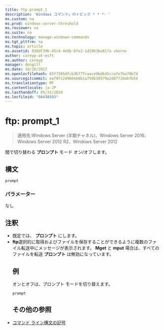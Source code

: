 ```yaml
---
title: ftp prompt_1
description: 'Windows コマンド」のトピック * * *- '
ms.custom: na
ms.prod: windows-server-threshold
ms.reviewer: na
ms.suite: na
ms.technology: manage-windows-commands
ms.tgt_pltfrm: na
ms.topic: article
ms.assetid: 930df39b-45c4-4e0b-bfe2-1d1963be817a vhorne
author: coreyp-at-msft
ms.author: coreyp
manager: dongill
ms.date: 10/16/2017
ms.openlocfilehash: 65f7505dfcb3677fcaace9bd645cca7e7ba70b7d
ms.sourcegitcommit: eaf071249b6eb6b1a758b38579a2d87710abfb54
ms.translationtype: MT
ms.contentlocale: ja-JP
ms.lasthandoff: 05/31/2019
ms.locfileid: "66438593"
---
```

# <a name="ftp-prompt1"></a>ftp: prompt_1

>適用先:Windows Server (半期チャネル)、Windows Server 2016、Windows Server 2012 R2、Windows Server 2012

間で切り替わる **プロンプト** モード オン/オフします。   
## <a name="syntax"></a>構文  
```  
prompt  
```  
### <a name="parameters"></a>パラメーター  
なし  
## <a name="remarks"></a>注釈  
- 既定では、 **プロンプト** にします。  
- **ftp**選択的に取得およびファイルを保存することができるように複数のファイル転送中にメッセージが表示されます。  **Mget** と **mput** 場合は、すべてのファイルを転送 **プロンプト** は無効になっています。  
  ## <a name="BKMK_Examples"></a>例  
  オンとオフは、プロンプト モードを切り替えます。  
  ```  
  prompt  
  ```  
  ## <a name="additional-references"></a>その他の参照  
- [コマンド ライン構文の記号](command-line-syntax-key.md)  
